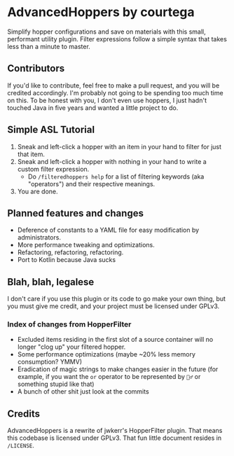 # AdvancedHoppers by courtega

Simplify hopper configurations and save on materials with this small, performant utility plugin. Filter expressions
follow a simple syntax that takes less than a minute to master.

## Contributors

If you'd like to contribute, feel free to make a pull request, and you will be credited accordingly. I'm probably not
going to be spending too much time on this. To be honest with you, I don't even use hoppers, I just hadn't touched Java
in five years and wanted a little project to do.

## Simple ASL Tutorial

1. Sneak and left-click a hopper with an item in your hand to filter for just that item.
2. Sneak and left-click a hopper with nothing in your hand to write a custom filter expression.
    - Do `/filteredhoppers help` for a list of filtering keywords (aka "operators") and their respective meanings.
3. You are done.

## Planned features and changes

- Deference of constants to a YAML file for easy modification by administrators.
- More performance tweaking and optimizations.
- Refactoring, refactoring, refactoring.
- Port to Kotlin because Java sucks

## Blah, blah, legalese

I don't care if you use this plugin or its code to go make your own thing, but you must give me credit, and your project
must be licensed under GPLv3.

### Index of changes from HopperFilter

- Excluded items residing in the first slot of a source container will no longer "clog up" your filtered hopper.
- Some performance optimizations (maybe ~20% less memory consumption? YMMV)
- Eradication of magic strings to make changes easier in the future (for example, if you want the `or` operator to be
  represented by `🤷‍♂️` or something stupid like that)
- A bunch of other shit just look at the commits

## Credits

AdvancedHoppers is a rewrite of jwkerr's HopperFilter plugin. That means this codebase is licensed under GPLv3. That fun
little document resides in `/LICENSE`.